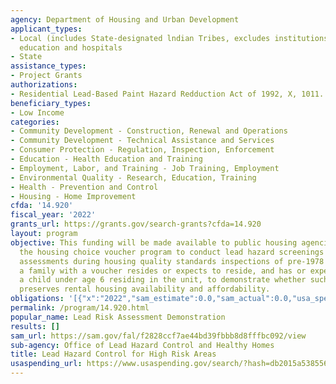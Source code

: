 ```yaml
---
agency: Department of Housing and Urban Development
applicant_types:
- Local (includes State-designated lndian Tribes, excludes institutions of higher
  education and hospitals
- State
assistance_types:
- Project Grants
authorizations:
- Residential Lead-Based Paint Hazard Redduction Act of 1992, X, 1011.
beneficiary_types:
- Low Income
categories:
- Community Development - Construction, Renewal and Operations
- Community Development - Technical Assistance and Services
- Consumer Protection - Regulation, Inspection, Enforcement
- Education - Health Education and Training
- Employment, Labor, and Training - Job Training, Employment
- Environmental Quality - Research, Education, Training
- Health - Prevention and Control
- Housing - Home Improvement
cfda: '14.920'
fiscal_year: '2022'
grants_url: https://grants.gov/search-grants?cfda=14.920
layout: program
objective: This funding will be made available to public housing agencies that operate
  the housing choice voucher program to conduct lead hazard screenings or lead-risk
  assessments during housing quality standards inspections of pre-1978 units in which
  a family with a voucher resides or expects to reside, and has or expects to have
  a child under age 6 residing in the unit, to demonstrate whether such a process
  preserves rental housing availability and affordability.
obligations: '[{"x":"2022","sam_estimate":0.0,"sam_actual":0.0,"usa_spending_actual":0.0},{"x":"2023","sam_estimate":600000.0,"sam_actual":0.0,"usa_spending_actual":0.0},{"x":"2024","sam_estimate":0.0,"sam_actual":0.0,"usa_spending_actual":0.0}]'
permalink: /program/14.920.html
popular_name: Lead Risk Assessment Demonstration
results: []
sam_url: https://sam.gov/fal/f2828ccf7ae44bd39fbbb8d8fffbc092/view
sub-agency: Office of Lead Hazard Control and Healthy Homes
title: Lead Hazard Control for High Risk Areas
usaspending_url: https://www.usaspending.gov/search/?hash=db2015a5385568a314a6f375bee0bcb3
---
```

